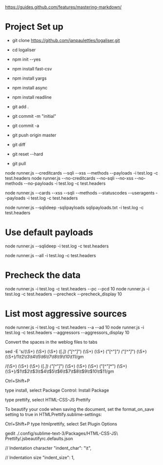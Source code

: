 https://guides.github.com/features/mastering-markdown/


# Project Set up

* git clone https://github.com/janpaulettles/logaliser.git
* cd logaliser
* npm init --yes
* npm install fast-csv
* npm install yargs
* npm install async
* npm install readline
* git add .
* git commit -m "initial"
* git commit -a
* git push origin master


* git diff
* git reset --hard
* git pull



node runner.js --creditcards --sqli --xss --methods --payloads -i test.log -c test.headers
node runner.js --no-creditcards --no-sqli --no-xss --no-methods --no-payloads -i test.log -c test.headers

node runner.js --cards --xss --sqli --methods --statuscodes --useragents --payloads -i test.log -c test.headers 

node runner.js --sqlideep -sqlipayloads sqlipayloads.txt -i test.log -c test.headers

# Use default payloads
node runner.js --sqlideep -i test.log -c test.headers

node runner.js --all -i test.log -c test.headers 


# Precheck the data
node runner.js -i test.log -c test.headers --pc --pcd 10
node runner.js -i test.log -c test.headers --precheck --precheck_display 10


# List most aggressive sources
node runner.js -i test.log -c test.headers --a --ad 10
node runner.js -i test.log -c test.headers --aggressors --aggressors_display 10


Convert the spaces in the weblog files to tabs


sed -E 's/(\S+) (\S+) (\S+) (\[.*\]) ("[^"]*") (\S+) (\S+) ("[^"]*") ("[^"]*") (\S+) (\S+)/1\t2\t3\t4\t5\t6\t7\t8\t9\t10\t11/gm



/(\S+) (\S+) (\S+) (\[.*\]) ("[^"]*") (\S+) (\S+) (\S+) ("[^"]*") (\S+) (\S+)/$1\t$2\t$3\t$4\t$5\t$6\t$7\t$8\t$9\t$10\t$11/gm











Ctrl+Shift+P

type install, select Package Control: Install Package

type prettify, select HTML-CSS-JS Prettify


To beautify your code when saving the document, set the format_on_save setting to true in HTMLPrettify.sublime-settings:

Ctrl+Shift+P
type htmlprettify, select Set Plugin Options

gedit ./.config/sublime-text-3/Packages/HTML-CSS-JS\ Prettify/.jsbeautifyrc.defaults.json 

// Indentation character
"indent_char": "\t",

// Indentation size
"indent_size": 1,
